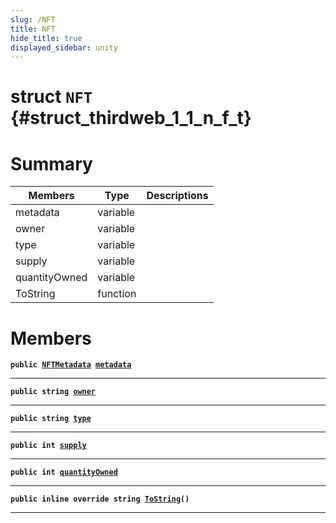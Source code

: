 ```yaml
---
slug: /NFT
title: NFT
hide_title: true
displayed_sidebar: unity
---
```


# struct `NFT` {#struct_thirdweb_1_1_n_f_t}

# Summary

| Members       | Type     | Descriptions |
| ------------- | -------- | ------------ |
| metadata      | variable |              |
| owner         | variable |              |
| type          | variable |              |
| supply        | variable |              |
| quantityOwned | variable |              |
| ToString      | function |              |

# Members

**`public `[`NFTMetadata`](docs/unity/NFTMetadata.md#struct_thirdweb_1_1_n_f_t_metadata)` `[`metadata`](#struct_thirdweb_1_1_n_f_t_1a3e0d0155d135eec24ab1d40445f34850)**

---

**`public string `[`owner`](#struct_thirdweb_1_1_n_f_t_1a9e4867d841ca61f1a0c34903712cf731)**

---

**`public string `[`type`](#struct_thirdweb_1_1_n_f_t_1a923ca90b28f874cb16575471ed8aafdd)**

---

**`public int `[`supply`](#struct_thirdweb_1_1_n_f_t_1ac3f828eb44899b5a32e5992e2a796060)**

---

**`public int `[`quantityOwned`](#struct_thirdweb_1_1_n_f_t_1aef81fe74dfe19e5b12b83d0513649129)**

---

**`public inline override string `[`ToString`](#struct_thirdweb_1_1_n_f_t_1a485b5388ebfc45794a4d531ff71c9658)`()`**

---
